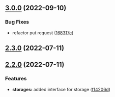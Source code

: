 ## [3.0.0](https://github.com/Namikko-chan/file-service/compare/v2.3.0...v4.0.0) (2022-09-10)


### Bug Fixes

* refactor put request ([168317c](https://github.com/Namikko-chan/file-service/commit/168317c3e5e0127265901db1d6d8d96b9b88c491))

## [2.3.0](https://github.com/Namikko-chan/file-service/compare/v2.2.0...v2.3.0) (2022-07-11)

## [2.2.0](https://github.com/Namikko-chan/file-service/compare/f14206db19bb0bc613fe292a733c80746c6c8744...v2.2.0) (2022-07-11)


### Features

* **storages:** added interface for storage ([f14206d](https://github.com/Namikko-chan/file-service/commit/f14206db19bb0bc613fe292a733c80746c6c8744))

